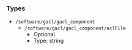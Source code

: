 
### Types

 - `/software/gacl/gacl_component`
    - `/software/gacl/gacl_component/aclFile`
        - Optional
        - Type: string
